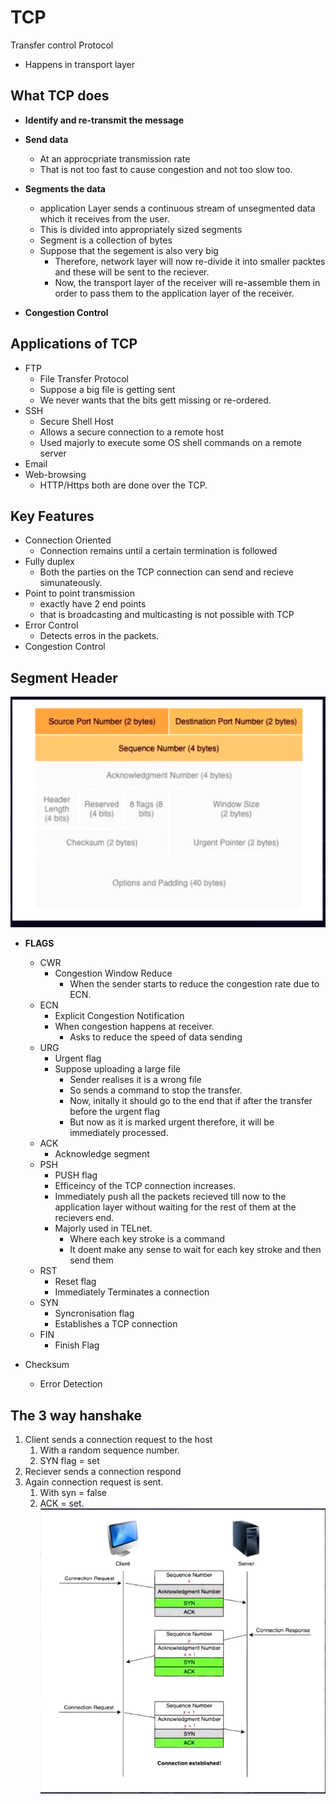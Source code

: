 # TCP

Transfer control Protocol

- Happens in transport layer

## What TCP does

- **Identify and re-transmit the message**

- **Send data**
  - At an approcpriate transmission rate
  - That is not too fast to cause congestion and not too slow too.
- **Segments the data**
  - application Layer sends a continuous stream of unsegmented data which it receives from the user.
  - This is divided into appropriately sized segments
  - Segment is a collection of bytes
  - Suppose that the segement is also very big
    - Therefore, network layer will now re-divide it into smaller packtes and these will be sent to the reciever.
    - Now, the transport layer of the receiver will re-assemble them in order to pass them to the  application layer of the receiver.
- **Congestion Control**

## Applications of TCP

- FTP
  - File Transfer Protocol
  - Suppose a big file is getting sent
  - We never wants that the bits gett missing or re-ordered.
- SSH
  - Secure Shell Host
  - Allows a secure connection to a remote host
  - Used majorly to execute some OS shell commands on a remote server
- Email
- Web-browsing
  - HTTP/Https both are done over the TCP.

## Key Features

- Connection Oriented
  - Connection remains until a certain termination is followed
- Fully duplex
  - Both the parties on the TCP connection can send and recieve simunateously.
- Point to point transmission
  - exactly have 2 end points
  - that is broadcasting and multicasting is not possible with TCP
- Error Control
  - Detects erros in the packets.
- Congestion Control

## Segment Header

![alt text](./images/image-9.png)

- **FLAGS**
  - CWR
    - Congestion Window Reduce
      - When the sender starts to reduce the congestion rate due to ECN.
  - ECN
    - Explicit Congestion Notification
    - When congestion happens at receiver.
      - Asks to reduce the speed of data sending
  - URG
    - Urgent flag
    - Suppose uploading a large file
      - Sender realises it is a wrong file
      - So sends a command to stop the transfer.
      - Now, initally it should go to the end that if after the transfer before the urgent flag
      - But now as it is marked urgent therefore, it will be immediately processed. 
  - ACK
    - Acknowledge segment
  - PSH
    - PUSH flag
    - Efficeincy of the TCP connection increases.
    - Immediately push all the packets recieved till now to the application layer without waiting for the rest of them at the recievers end.
    - Majorly used in TELnet.
      - Where each key stroke is a command 
      - It doent make any sense to wait for each key stroke and then send them
  - RST
    - Reset flag
    - Immediately Terminates a connection
  - SYN
    - Syncronisation flag
    - Establishes a TCP connection
  - FIN
    - Finish Flag

- Checksum
  - Error Detection

## The 3 way hanshake

1) Client sends a connection request to the host
   1) With a random sequence number.
   2) SYN flag = set
2) Reciever sends a connection respond
3) Again connection request is sent.
   1) With syn = false
   2) ACK = set.
![alt text](./images/image-10.png)